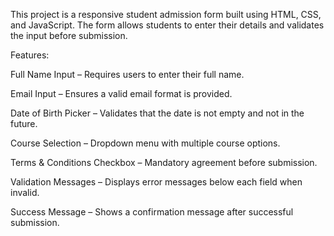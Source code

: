 
This project is a responsive student admission form built using HTML, CSS, and JavaScript. The form allows students to enter their details and validates the input before submission.

Features: 

Full Name Input – Requires users to enter their full name.

Email Input – Ensures a valid email format is provided.

Date of Birth Picker – Validates that the date is not empty and not in the future.

Course Selection – Dropdown menu with multiple course options.

Terms & Conditions Checkbox – Mandatory agreement before submission.

Validation Messages – Displays error messages below each field when invalid.

Success Message – Shows a confirmation message after successful submission.
